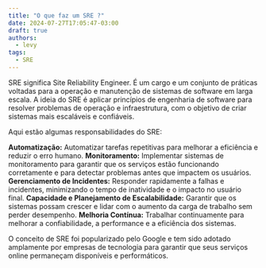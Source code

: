 ```yaml
---
title: "O que faz um SRE ?"
date: 2024-07-27T17:05:47-03:00
draft: true
authors:
  - levy
tags:
  - SRE
---
```

SRE significa Site Reliability Engineer. É um cargo e um conjunto de práticas voltadas para a operação e manutenção de sistemas de software em larga escala. A ideia do SRE é aplicar princípios de engenharia de software para resolver problemas de operação e infraestrutura, com o objetivo de criar sistemas mais escaláveis e confiáveis.

Aqui estão algumas responsabilidades do SRE:

**Automatização:** Automatizar tarefas repetitivas para melhorar a eficiência e reduzir o erro humano.
**Monitoramento:** Implementar sistemas de monitoramento para garantir que os serviços estão funcionando corretamente e para detectar problemas antes que impactem os usuários.
**Gerenciamento de Incidentes:** Responder rapidamente a falhas e incidentes, minimizando o tempo de inatividade e o impacto no usuário final.
**Capacidade e Planejamento de Escalabilidade:** Garantir que os sistemas possam crescer e lidar com o aumento da carga de trabalho sem perder desempenho.
**Melhoria Contínua:** Trabalhar continuamente para melhorar a confiabilidade, a performance e a eficiência dos sistemas.

O conceito de SRE foi popularizado pelo Google e tem sido adotado amplamente por empresas de tecnologia para garantir que seus serviços online permaneçam disponíveis e performáticos.

